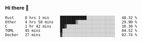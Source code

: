 ### Hi there 👋

<!--
**WShiBin/WShiBin** is a ✨ _special_ ✨ repository because its `README.md` (this file) appears on your GitHub profile.

Here are some ideas to get you started:

- 🔭 I’m currently working on ...
- 🌱 I’m currently learning ...
- 👯 I’m looking to collaborate on ...
- 🤔 I’m looking for help with ...
- 💬 Ask me about ...
- 📫 How to reach me: ...
- 😄 Pronouns: ...
- ⚡ Fun fact: ...
-->

<!--START_SECTION:waka-->
```text
Rust     8 hrs 1 min     ████████████░░░░░░░░░░░░░   48.32 % 
Other    4 hrs 58 mins   ███████▒░░░░░░░░░░░░░░░░░   29.90 % 
C        1 hr 42 mins    ██▓░░░░░░░░░░░░░░░░░░░░░░   10.30 % 
TOML     45 mins         █░░░░░░░░░░░░░░░░░░░░░░░░   04.52 % 
Docker   27 mins         ▓░░░░░░░░░░░░░░░░░░░░░░░░   02.74 % 
```
<!--END_SECTION:waka-->
